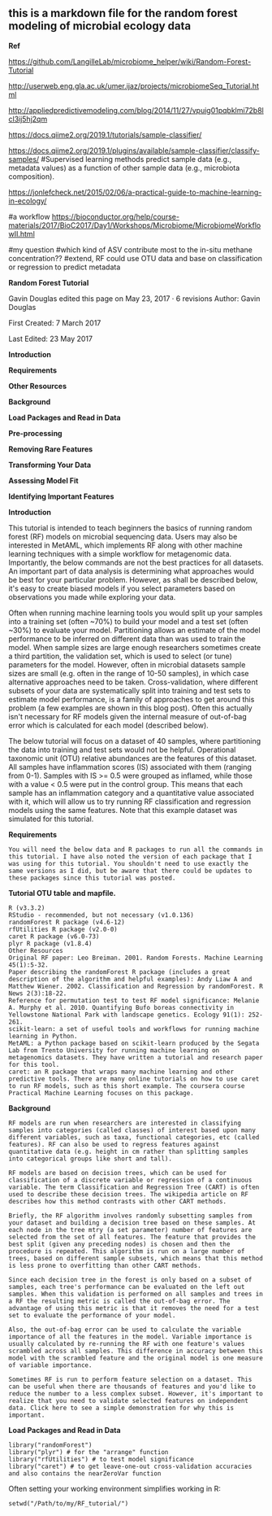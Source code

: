 ## this is a markdown file for the random forest modeling of microbial ecology data

**Ref**

https://github.com/LangilleLab/microbiome_helper/wiki/Random-Forest-Tutorial

http://userweb.eng.gla.ac.uk/umer.ijaz/projects/microbiomeSeq_Tutorial.html

http://appliedpredictivemodeling.com/blog/2014/11/27/vpuig01pqbklmi72b8lcl3ij5hj2qm

https://docs.qiime2.org/2019.1/tutorials/sample-classifier/

https://docs.qiime2.org/2019.1/plugins/available/sample-classifier/classify-samples/
#Supervised learning methods predict sample data (e.g., metadata values) as a function of other sample data (e.g., microbiota composition). 

https://jonlefcheck.net/2015/02/06/a-practical-guide-to-machine-learning-in-ecology/

#a workflow
https://bioconductor.org/help/course-materials/2017/BioC2017/Day1/Workshops/Microbiome/MicrobiomeWorkflowII.html


#my question
#which kind of ASV contribute most to the in-situ methane concentration??
#extend, RF could use OTU data and base on classification or regression to predict metadata

**Random Forest Tutorial**

Gavin Douglas edited this page on May 23, 2017 · 6 revisions
Author: Gavin Douglas

First Created: 7 March 2017

Last Edited: 23 May 2017

**Introduction**

**Requirements**

**Other Resources**

**Background**

**Load Packages and Read in Data**

**Pre-processing**

**Removing Rare Features**

**Transforming Your Data**

**Assessing Model Fit**

**Identifying Important Features**

**Introduction**

This tutorial is intended to teach beginners the basics of running random forest (RF) models on microbial sequencing data. Users may also be interested in MetAML, which implements RF along with other machine learning techniques with a simple workflow for metagenomic data. Importantly, the below commands are not the best practices for all datasets. An important part of data analysis is determining what approaches would be best for your particular problem. However, as shall be described below, it's easy to create biased models if you select parameters based on observations you made while exploring your data.

Often when running machine learning tools you would split up your samples into a training set (often ~70%) to build your model and a test set (often ~30%) to evaluate your model. Partitioning allows an estimate of the model performance to be inferred on different data than was used to train the model. When sample sizes are large enough researchers sometimes create a third partition, the validation set, which is used to select (or tune) parameters for the model. However, often in microbial datasets sample sizes are small (e.g. often in the range of 10-50 samples), in which case alternative approaches need to be taken. Cross-validation, where different subsets of your data are systematically split into training and test sets to estimate model performance, is a family of approaches to get around this problem (a few examples are shown in this blog post). Often this actually isn't necessary for RF models given the internal measure of out-of-bag error which is calculated for each model (described below).

The below tutorial will focus on a dataset of 40 samples, where partitioning the data into training and test sets would not be helpful. Operational taxonomic unit (OTU) relative abundances are the features of this dataset. All samples have inflammation scores (IS) associated with them (ranging from 0-1). Samples with IS >= 0.5 were grouped as inflamed, while those with a value < 0.5 were put in the control group. This means that each sample has an inflammation category and a quantitative value associated with it, which will allow us to try running RF classification and regression models using the same features. Note that this example dataset was simulated for this tutorial.

**Requirements**

```
You will need the below data and R packages to run all the commands in this tutorial. I have also noted the version of each package that I was using for this tutorial. You shouldn't need to use exactly the same versions as I did, but be aware that there could be updates to these packages since this tutorial was posted.
```

**Tutorial OTU table and mapfile.**

```
R (v3.3.2)
RStudio - recommended, but not necessary (v1.0.136)
randomForest R package (v4.6-12)
rfUtilities R package (v2.0-0)
caret R package (v6.0-73)
plyr R package (v1.8.4)
Other Resources
Original RF paper: Leo Breiman. 2001. Random Forests. Machine Learning 45(1):5-32.
Paper describing the randomForest R package (includes a great description of the algorithm and helpful examples): Andy Liaw A and Matthew Wiener. 2002. Classification and Regression by randomForest. R News 2(3):18-22.
Reference for permutation test to test RF model significance: Melanie A. Murphy et al. 2010. Quantifying Bufo boreas connectivity in Yellowstone National Park with landscape genetics. Ecology 91(1): 252-261.
scikit-learn: a set of useful tools and workflows for running machine learning in Python.
MetAML: a Python package based on scikit-learn produced by the Segata Lab from Trento University for running machine learning on metagenomics datasets. They have written a tutorial and research paper for this tool.
caret: an R package that wraps many machine learning and other predictive tools. There are many online tutorials on how to use caret to run RF models, such as this short example. The coursera course Practical Machine Learning focuses on this package.
```

**Background**

```
RF models are run when researchers are interested in classifying samples into categories (called classes) of interest based upon many different variables, such as taxa, functional categories, etc (called features). RF can also be used to regress features against quantitative data (e.g. height in cm rather than splitting samples into categorical groups like short and tall).

RF models are based on decision trees, which can be used for classification of a discrete variable or regression of a continuous variable. The term Classification and Regression Tree (CART) is often used to describe these decision trees. The wikipedia article on RF describes how this method contrasts with other CART methods.

Briefly, the RF algorithm involves randomly subsetting samples from your dataset and building a decision tree based on these samples. At each node in the tree mtry (a set parameter) number of features are selected from the set of all features. The feature that provides the best split (given any preceding nodes) is chosen and then the procedure is repeated. This algorithm is run on a large number of trees, based on different sample subsets, which means that this method is less prone to overfitting than other CART methods.

Since each decision tree in the forest is only based on a subset of samples, each tree's performance can be evaluated on the left out samples. When this validation is performed on all samples and trees in a RF the resulting metric is called the out-of-bag error. The advantage of using this metric is that it removes the need for a test set to evaluate the performance of your model.

Also, the out-of-bag error can be used to calculate the variable importance of all the features in the model. Variable importance is usually calculated by re-running the RF with one feature's values scrambled across all samples. This difference in accuracy between this model with the scrambled feature and the original model is one measure of variable importance.

Sometimes RF is run to perform feature selection on a dataset. This can be useful when there are thousands of features and you'd like to reduce the number to a less complex subset. However, it's important to realize that you need to validate selected features on independent data. Click here to see a simple demonstration for why this is important.
```

**Load Packages and Read in Data**
```
library("randomForest")
library("plyr") # for the "arrange" function
library("rfUtilities") # to test model significance
library("caret") # to get leave-one-out cross-validation accuracies and also contains the nearZeroVar function 

```

Often setting your working environment simplifies working in R:
```
setwd("/Path/to/my/RF_tutorial/") 
```
